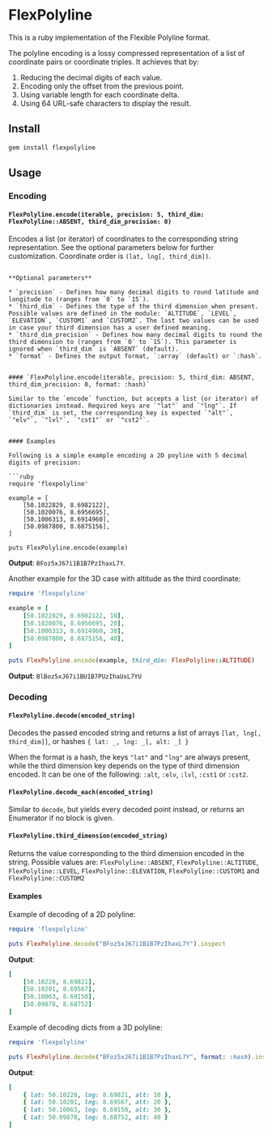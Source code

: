 # FlexPolyline

This is a ruby implementation of the Flexible Polyline format.

The polyline encoding is a lossy compressed representation of a list of coordinate pairs or
coordinate triples. It achieves that by:

1. Reducing the decimal digits of each value.
2. Encoding only the offset from the previous point.
3. Using variable length for each coordinate delta.
4. Using 64 URL-safe characters to display the result.

## Install

```bash
gem install flexpolyline
```

## Usage

### Encoding

#### `FlexPolyline.encode(iterable, precision: 5, third_dim: FlexPolyline::ABSENT, third_dim_precision: 0)`

Encodes a list (or iterator) of coordinates to the corresponding string representation. See the optional parameters below for further customization. Coordinate order is `(lat, lng[, third_dim])`.
```

**Optional parameters**

* `precision` - Defines how many decimal digits to round latitude and longitude to (ranges from `0` to `15`).
* `third_dim` - Defines the type of the third dimension when present. Possible values are defined in the module: `ALTITUDE`, `LEVEL`, `ELEVATION`, `CUSTOM1` and `CUSTOM2`. The last two values can be used in case your third dimension has a user defined meaning.
* `third_dim_precision` - Defines how many decimal digits to round the third dimension to (ranges from `0` to `15`). This parameter is ignored when `third_dim` is `ABSENT` (default).
* `format` - Defines the output format, `:array` (default) or `:hash`.


#### `FlexPolyline.encode(iterable, precision: 5, third_dim: ABSENT, third_dim_precision: 0, format: :hash)`

Similar to the `encode` function, but accepts a list (or iterator) of dictionaries instead. Required keys are `"lat"` and `"lng"`. If `third_dim` is set, the corresponding key is expected `"alt"`, `"elv"`, `"lvl"`, `"cst1"` or `"cst2"`.


#### Examples

Following is a simple example encoding a 2D poyline with 5 decimal digits of precision:

```ruby
require 'flexpolyline'

example = [
    [50.1022829, 8.6982122],
    [50.1020076, 8.6956695],
    [50.1006313, 8.6914960],
    [50.0987800, 8.6875156],
]

puts FlexPolyline.encode(example)
```

**Output**: `BFoz5xJ67i1B1B7PzIhaxL7Y`.

Another example for the 3D case with altitude as the third coordinate:

```ruby
require 'flexpolyline'

example = [
    [50.1022829, 8.6982122, 10],
    [50.1020076, 8.6956695, 20],
    [50.1006313, 8.6914960, 30],
    [50.0987800, 8.6875156, 40],
]

puts FlexPolyline.encode(example, third_dim: FlexPolyline::ALTITUDE)
```

**Output**: `BlBoz5xJ67i1BU1B7PUzIhaUxL7YU`

### Decoding

#### `FlexPolyline.decode(encoded_string)`

Decodes the passed encoded string and returns a list of arrays `[lat, lng[, third_dim]]`, or hashes `{ lat: _, lng: _[, alt: _] }`

When the format is a hash, the keys `"lat"` and `"lng"` are always present, while the third dimension key depends on the type of third dimension encoded. It can be one of the following: `:alt`, `:elv`, `:lvl`, `:cst1` or `:cst2`.

#### `FlexPolyline.decode_each(encoded_string)`

Similar to `decode`, but yields every decoded point instead, or returns an Enumerator if no block is given.

#### `FlexPolyline.third_dimension(encoded_string)`

Returns the value corresponding to the third dimension encoded in the string. Possible values are: `FlexPolyline::ABSENT`, `FlexPolyline::ALTITUDE`, `FlexPolyline::LEVEL`, `FlexPolyline::ELEVATION`, `FlexPolyline::CUSTOM1` and `FlexPolyline::CUSTOM2`

#### Examples

Example of decoding of a 2D polyline:

```ruby
require 'flexpolyline'

puts FlexPolyline.decode("BFoz5xJ67i1B1B7PzIhaxL7Y").inspect
```

**Output**:

```ruby
[
    [50.10228, 8.69821],
    [50.10201, 8.69567],
    [50.10063, 8.69150],
    [50.09878, 8.68752]
]
```


Example of decoding dicts from a 3D polyline:

```ruby
require 'flexpolyline'

puts FlexPolyline.decode("BFoz5xJ67i1B1B7PzIhaxL7Y", format: :hash).inspect
```

**Output**:

```ruby
[
    { lat: 50.10228, lng: 8.69821, alt: 10 },
    { lat: 50.10201, lng: 8.69567, alt: 20 },
    { lat: 50.10063, lng: 8.69150, alt: 30 },
    { lat: 50.09878, lng: 8.68752, alt: 40 }
]
```


